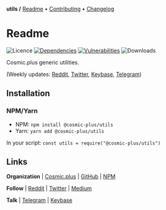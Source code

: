**utils /**
[Readme](https://cosmic.plus/#view:js-utils)
• [Contributing](https://cosmic.plus/#view:js-utils/CONTRIBUTING)
• [Changelog](https://cosmic.plus/#view:js-utils/CHANGELOG)

# Readme

![Licence](https://img.shields.io/github/license/cosmic-plus/js-utils.svg)
[![Dependencies](https://badgen.net/david/dep/cosmic-plus/js-utils)](https://david-dm.org/cosmic-plus/js-utils)
[![Vulnerabilities](https://snyk.io/test/npm/@cosmic-plus/utils/badge.svg)](https://snyk.io/test/npm/@cosmic-plus/utils)
![Downloads](https://badgen.net/npm/dt/@cosmic-plus/utils)

Cosmic.plus generic utilities.

(Weekly updates: [Reddit](https://reddit.com/r/cosmic_plus),
[Twitter](https://twitter.com/cosmic_plus),
[Keybase](https://keybase.io/team/cosmic_plus),
[Telegram](https://t.me/cosmic_plus))

## Installation

### NPM/Yarn

- NPM: `npm install @cosmic-plus/utils`
- Yarn: `yarn add @cosmic-plus/utils`

In your script: `const utils = require("@cosmic-plus/utils")`

## Links

**Organization** | [Cosmic.plus](https://cosmic.plus/) | [GitHub](https://git.cosmic.plus) | [NPM](https://www.npmjs.com/search?q=cosmic-plus)

**Follow** | [Reddit](https://reddit.com/r/cosmic_plus) | [Twitter](https://twitter.com/cosmic_plus) | [Medium](https://medium.com/cosmic-plus)

**Talk** | [Telegram](https://t.me/cosmic_plus) | [Keybase](https://keybase.io/team/cosmic_plus)
